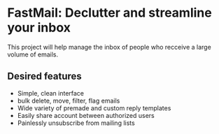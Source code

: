 # FastMail: Declutter and streamline your inbox

This project will help manage the inbox of people who recceive a large volume of emails.

## Desired features

* Simple, clean interface
* bulk delete, move, filter, flag emails
* Wide variety of premade and custom reply templates
* Easily share account between authorized users
* Painlessly unsubscribe from mailing lists